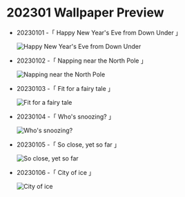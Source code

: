 # 202301 Wallpaper Preview 
- 20230101 -「 Happy New Year's Eve from Down Under 」
  ![Happy New Year's Eve from Down Under](https://bing.com/th?id=OHR.SydneyNYE_EN-US3807524923_UHD.jpg&rf=LaDigue_UHD.jpg&pid=hp&w=3840&h=2160&rs=1&c=4) 
- 20230102 -「 Napping near the North Pole 」
  ![Napping near the North Pole](https://bing.com/th?id=OHR.NorwayNYD_EN-US3880728634_UHD.jpg&rf=LaDigue_UHD.jpg&pid=hp&w=3840&h=2160&rs=1&c=4) 
- 20230103 -「 Fit for a fairy tale 」
  ![Fit for a fairy tale](https://bing.com/th?id=OHR.HohenzollernBurg_EN-US3949412118_UHD.jpg&rf=LaDigue_UHD.jpg&pid=hp&w=3840&h=2160&rs=1&c=4) 
- 20230104 -「 Who's snoozing? 」
  ![Who's snoozing?](https://bing.com/th?id=OHR.SandhillSleeping_EN-US4023790571_UHD.jpg&rf=LaDigue_UHD.jpg&pid=hp&w=3840&h=2160&rs=1&c=4) 
- 20230105 -「 So close, yet so far 」
  ![So close, yet so far](https://bing.com/th?id=OHR.Perihelion_EN-US4106263162_UHD.jpg&rf=LaDigue_UHD.jpg&pid=hp&w=3840&h=2160&rs=1&c=4) 
- 20230106 -「 City of ice 」
  ![City of ice](https://bing.com/th?id=OHR.HIISSF_EN-US4182845947_UHD.jpg&rf=LaDigue_UHD.jpg&pid=hp&w=3840&h=2160&rs=1&c=4) 

